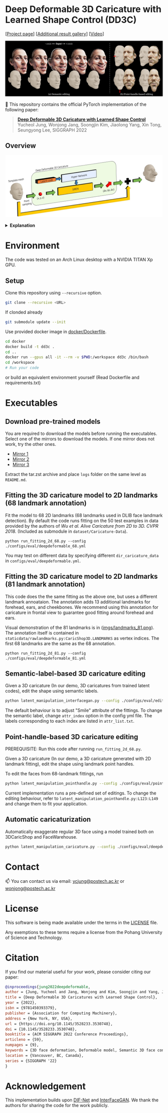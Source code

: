 # Deep Deformable 3D Caricature with Learned Shape Control (DD3C)

[[Project page](https://github.io/ycjungSubhuman/DeepDeformable3DCaricature)] [[Additional result gallery](https://github.io/ycjungSubhuman/DeepDeformable3DCaricature/gallery)] [[Video](https://youtu.be/WLMPEaK6E4M)]

![teaser](./imgs/teaser.jpg)

📝 This repository contains the official PyTorch implementation of the following paper:

> **[Deep Deformable 3D Caricature with Learned Shape Control](https://dl.acm.org/doi/abs/10.1145/3528233.3530748)**<br>
> Yucheol Jung, Wonjong Jang, Soongjin Kim, Jiaolong Yang, Xin Tong, Seungyong Lee, SIGGRAPH 2022

## Overview
<div align="center">
  
![method](./imgs/overview.jpg)

</div>

<details>
<summary><b>Explanation</b></summary>
<div markdown="1">
We build a data-driven toolkit for handling 3D caricature deformations. Our deformable model provides a nice editing space for 3D caricatures, supporting label-based semantic editing and point-handle-based deformation. To achieve the goal, we propose an MLP-based framework for building a deformable surface model. We adopt hyper-network architecture to model the latent space of highly complex 3D caricature shapes. Given a latent code, a SIREN MLP is generated. The SIREN MLP provides a mapping from a 3D coordinate on a fixed template mesh to a 3D displacement that is applied to the point. Once the model is trained, the learned mapping from a latent code to a 3D shape is used for various shape control.
</div>
</details>


# Environment

The code was tested on an Arch Linux desktop with a NVIDIA TITAN Xp GPU.

## Setup

Clone this repository using `--recursive` option.
```bash
git clone --recursive <URL>
```
If clonded already
```bash
git submodule update --init
```

Use provided docker image in [docker/Dockerfile](docker/Dockerfile).
```bash
cd docker
docker build -t dd3c .
cd ..
docker run --gpus all -it --rm -v $PWD:/workspace dd3c /bin/bash
cd /workspace
# Run your code
```
or build an equivalent environment yourself (Read Dockerfile and requirements.txt)


# Executables

## Download pre-trained models

You are required to download the models before running the executables. Select one of the mirrors to download the models. If one mirror does not work, try the other ones.

* [Mirror 1](https://postechackr-my.sharepoint.com/:u:/g/personal/ycjung_postech_ac_kr/EYrq_pQzvDdKiQcCD5uGiS8BgiKUCxnVbDPssBv-f9EfMw)
* [Mirror 2](https://1drv.ms/u/s!AuGv4oQ7PodugbVO3VcYTIHz2RDNOg?e=cCsjzO)
* [Mirror 3](https://drive.google.com/file/d/1sqHP8aNz23t3NZm72WBnnCX6COqxNONL/view?usp=sharing)

Extract the tar.zst archive and place `logs` folder on the same level as `README.md`.

## Fitting the 3D caricature model to 2D landmarks (68 landmark annotation)
Fit the model to 68 2D landmarks (68 landmarks used in DLIB face landmark detection).
By default the code runs fitting on the 50 test examples in data provided by the authors of *Wu et al. Alive Caricature from 2D to 3D. CVPR 2018.* (Included as submodule in `dataset/Caricature-Data`).
```shell
python run_fitting_2d_68.py --config ./configs/eval/deepdeformable_68.yml
```
You may test on different data by specifying different `dir_caricature_data` in `configs/eval/deepdeformable.yml`.

## Fitting the 3D caricature model to 2D landmarks (81 landmark annotation)
This code does the the same fitting as the above one, but uses a different landmark annoataion. The annotation adds 13 additional landmarks for forehead, ears, and cheekbones. We recommend using this annotation for caricature in frontal view to guarantee good fitting around forehead and ears.

Visual demonstration of the 81 landmarks is in ([imgs/landmarks_81.png](imgs/landmarks_81.png)). The annotation itself is contained in `staticdata/rawlandmarks.py:CaricShop3D.LANDMARKS` as vertex indices. The first 68 landmarks are the same as the 68 annotation.

```shell
python run_fitting_2d_81.py --config ./configs/eval/deepdeformable_81.yml
```

## Semantic-label-based 3D caricature editing
Given a 3D caricature (In our demo, 3D caricatures from trained latent codes), edit the shape using semantic labels.

```bash
python latent_manipulation_interfacegan.py --config ./configs/eval/edit_Smile.yml
```

The default behaviour is to adjust "Smile" attribute of the fittings. To change the semantic label, change `attr_index` option in the config yml file. The labels corresponding to each index are listed in `attr_list.txt`.


## Point-handle-based 3D caricature editing
PREREQUISITE: Run this code after running `run_fitting_2d_68.py`.

Given a 3D caricature (In our demo, a 3D caricature generated with 2D landmark fitting), edit the shape using landmark point handles.

To edit the faces from 68-landmark fittings, run
```bash
python latent_manipulation_pointhandle.py --config ./configs/eval/point.yml
```

Current implementation runs a pre-defined set of editings. To change the editing behaviour, refer to `latent_manipulation_pointhandle.py:L123:L149` and change them to fit your application.

## Automatic caricaturization

Automatically exaggerate regular 3D face using a model trained both on 3DCaricShop and FaceWarehouse.

```bash
python latent_manipulation_caricature.py --config ./configs/eval/deepdeformable_fw_caricature.yml
```

# Contact
📫 You can contact us via email: [ycjung@postech.ac.kr](mailto:ycjung@postech.ac.kr) or [wonjong@postech.ac.kr](mailto:wonjong@postech.ac.kr)


# License
This software is being made available under the terms in the [LICENSE](LICENSE) file.

Any exemptions to these terms require a license from the Pohang University of Science and Technology.


# Citation


If you find our material useful for your work, please consider citing our paper:

```bibtex
@inproceedings{jung2022deepdeformable,
author = {Jung, Yucheol and Jang, Wonjong and Kim, Soongjin and Yang, Jiaolong and Tong, Xin and Lee, Seungyong},
title = {Deep Deformable 3D Caricatures with Learned Shape Control},
year = {2022},
isbn = {9781450393379},
publisher = {Association for Computing Machinery},
address = {New York, NY, USA},
url = {https://doi.org/10.1145/3528233.3530748},
doi = {10.1145/3528233.3530748},
booktitle = {ACM SIGGRAPH 2022 Conference Proceedings},
articleno = {59},
numpages = {9},
keywords = {3D face deformation, Deformable model, Semantic 3D face control, Auto-decoder, Parametric model, 3D face model},
location = {Vancouver, BC, Canada},
series = {SIGGRAPH '22}
}
```

# Acknowledgement
This implementation builds upon [DIF-Net](https://github.com/microsoft/DIF-Net) and [InterFaceGAN](https://github.com/genforce/interfacegan). We thank the authors for sharing the code for the work publicly.

